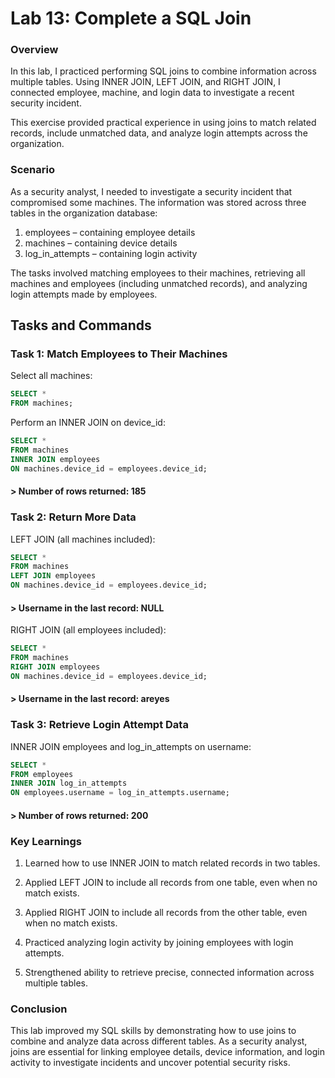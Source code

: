 # Lab 13: Complete a SQL Join
### Overview

In this lab, I practiced performing SQL joins to combine information across multiple tables. Using INNER JOIN, LEFT JOIN, and RIGHT JOIN, I connected employee, machine, and login data to investigate a recent security incident.

This exercise provided practical experience in using joins to match related records, include unmatched data, and analyze login attempts across the organization.

### Scenario

As a security analyst, I needed to investigate a security incident that compromised some machines. The information was stored across three tables in the organization database:

1. employees – containing employee details
2. machines – containing device details
3. log_in_attempts – containing login activity

The tasks involved matching employees to their machines, retrieving all machines and employees (including unmatched records), and analyzing login attempts made by employees.

## Tasks and Commands
### Task 1: Match Employees to Their Machines
Select all machines:
```sql
SELECT * 
FROM machines;
```
Perform an INNER JOIN on device_id:
```sql
SELECT * 
FROM machines 
INNER JOIN employees 
ON machines.device_id = employees.device_id;
```
#### > Number of rows returned: 185

### Task 2: Return More Data
LEFT JOIN (all machines included):
```sql
SELECT * 
FROM machines 
LEFT JOIN employees 
ON machines.device_id = employees.device_id;
```
#### > Username in the last record: NULL
RIGHT JOIN (all employees included):
```sql
SELECT * 
FROM machines 
RIGHT JOIN employees 
ON machines.device_id = employees.device_id;
```
#### > Username in the last record: areyes
### Task 3: Retrieve Login Attempt Data

INNER JOIN employees and log_in_attempts on username:
```sql
SELECT * 
FROM employees 
INNER JOIN log_in_attempts 
ON employees.username = log_in_attempts.username;
```
#### > Number of rows returned: 200
### Key Learnings

1. Learned how to use INNER JOIN to match related records in two tables.

2. Applied LEFT JOIN to include all records from one table, even when no match exists.

3. Applied RIGHT JOIN to include all records from the other table, even when no match exists.

4. Practiced analyzing login activity by joining employees with login attempts.

5. Strengthened ability to retrieve precise, connected information across multiple tables.

### Conclusion

This lab improved my SQL skills by demonstrating how to use joins to combine and analyze data across different tables. As a security analyst, joins are essential for linking employee details, device information, and login activity to investigate incidents and uncover potential security risks.
